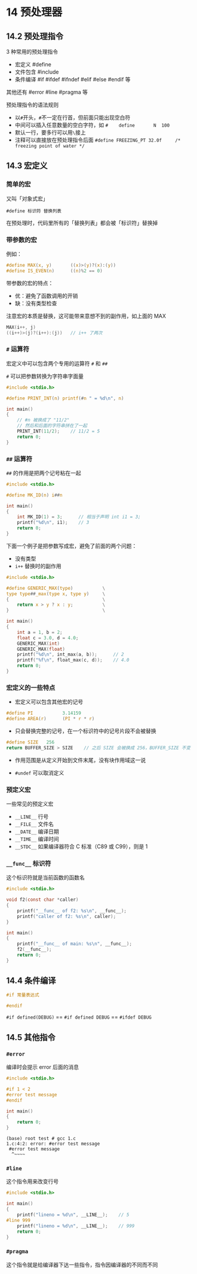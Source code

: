 # 14 预处理器

## 14.2 预处理指令

3 种常用的预处理指令

- 宏定义 #define
- 文件包含 #include
- 条件编译 #if #ifdef #ifndef #elif #else #endif 等

其他还有 #error #line #pragma 等

预处理指令的语法规则

- 以`#`开头，`#`不一定在行首，但前面只能出现空白符
- 中间可以插入任意数量的空白字符，如 `#    define       N  100`
- 默认一行，要多行可以用`\`接上
- 注释可以直接放在预处理指令后面 `#define FREEZING_PT 32.0f     /* freezing point of water */`

## 14.3 宏定义

### 简单的宏

又叫「对象式宏」

`#define 标识符 替换列表`

在预处理时，代码里所有的「替换列表」都会被「标识符」替换掉

### 带参数的宏

例如：

```c
#define MAX(x, y)       ((x)>(y)?(x):(y))
#define IS_EVEN(n)      ((n)%2 == 0)
```

带参数的宏的特点：

- 优：避免了函数调用的开销
- 缺：没有类型检查

注意宏的本质是替换，这可能带来意想不到的副作用，如上面的 MAX

```c
MAX(i++, j)
((i++)>(j)?(i++):(j))   // i++ 了两次
```

### `#` 运算符

宏定义中可以包含两个专用的运算符 `#` 和 `##`

`#` 可以把参数转换为字符串字面量

```c
#include <stdio.h>

#define PRINT_INT(n) printf(#n " = %d\n", n)

int main()
{
    // #n 被换成了 "11/2"
    // 然后和后面的字符串拼在了一起
    PRINT_INT(11/2);    // 11/2 = 5
    return 0;
}
```

### `##` 运算符

`##` 的作用是把两个记号粘在一起

```c
#include <stdio.h>

#define MK_ID(n) i##n

int main()
{
    int MK_ID(1) = 3;      // 相当于声明 int i1 = 3;
    printf("%d\n", i1);    // 3
    return 0;
}
```

下面一个例子是把参数写成宏，避免了前面的两个问题：

- 没有类型
- `i++` 替换时的副作用

```c
#include <stdio.h>

#define GENERIC_MAX(type)           \
type type##_max(type x, type y)     \
{                                   \
    return x > y ? x : y;           \
}                                   \

int main()
{
    int a = 1, b = 2;
    float c = 3.0, d = 4.0;
    GENERIC_MAX(int)
    GENERIC_MAX(float)
    printf("%d\n", int_max(a, b));      // 2
    printf("%f\n", float_max(c, d));    // 4.0
    return 0;
}
```

### 宏定义的一些特点

- 宏定义可以包含其他宏的记号

```c
#define PI           3.14159
#define AREA(r)      (PI * r * r)
```

- 只会替换完整的记号，在一个标识符中的记号片段不会被替换

```c
#define SIZE   256
return BUFFER_SIZE > SIZE    // 之后 SIZE 会被换成 256，BUFFER_SIZE 不变
```

- 作用范围是从定义开始到文件末尾，没有块作用域这一说

- `#undef` 可以取消定义

### 预定义宏

一些常见的预定义宏

- `__LINE__` 行号
- `__FILE__` 文件名
- `__DATE__` 编译日期
- `__TIME__` 编译时间
- `__STDC__` 如果编译器符合 C 标准（C89 或 C99），则是 1

### `__func__` 标识符

这个标识符就是当前函数的函数名

```c
#include <stdio.h>

void f2(const char *caller)
{
    printf("__func__ of f2: %s\n", __func__);
    printf("caller of f2: %s\n", caller);
}

int main()
{
    printf("__func__ of main: %s\n", __func__);
    f2(__func__);
    return 0;
}
```

## 14.4 条件编译

```c
#if 常量表达式

#endif
```

`#if defined(DEBUG)` == `#if defined DEBUG` == `#ifdef DEBUG`

## 14.5 其他指令

### `#error`

编译时会提示 error 后面的消息

```c
#include <stdio.h>

#if 1 < 2
#error test message
#endif

int main()
{
    return 0;
}
```

```
(base) root test # gcc 1.c
1.c:4:2: error: #error test message
 #error test message
  ^~~~~
```

### `#line`

这个指令用来改变行号

```c
#include <stdio.h>

int main()
{
    printf("lineno = %d\n", __LINE__);    // 5
#line 999
    printf("lineno = %d\n", __LINE__);    // 999
    return 0;
}
```

### `#pragma`

这个指令就是给编译器下达一些指令，指令因编译器的不同而不同
